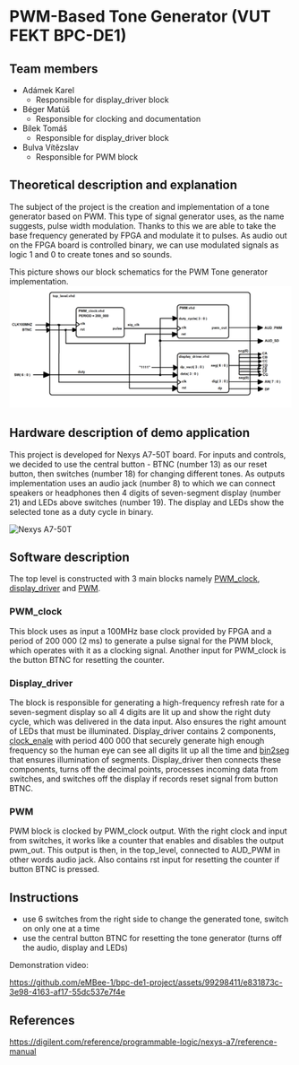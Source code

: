 # PWM-Based Tone Generator (VUT FEKT BPC-DE1)



## Team members
- Adámek Karel
  - Responsible for display_driver block
- Béger Matúš
  - Responsible for clocking and documentation
- Bílek Tomáš
  - Responsible for display_driver block
- Bulva Vítězslav
  - Responsible for PWM block

## Theoretical description and explanation
The subject of the project is the creation and implementation of a tone generator based on PWM. This type of signal generator uses, as the name suggests, pulse width modulation. Thanks to this we are able to take the base frequency generated by FPGA and modulate it to pulses. As audio out on the FPGA board is controlled binary, we can use modulated signals as logic 1 and 0 to create tones and so sounds.

This picture shows our block schematics for the PWM Tone generator implementation.
![navrh_pwm.png](/Assets/navrh_pwm.png)

## Hardware description of demo application
This project is developed for Nexys A7-50T board. For inputs and controls, we decided to use the central button - BTNC (number 13) as our reset button, then switches (number 18) for changing different tones. As outputs implementation uses an audio jack (number 8) to which we can connect speakers or headphones then 4 digits of seven-segment display (number 21) and LEDs above switches (number 19). The display and LEDs show the selected tone as a duty cycle in binary. 

![Nexys A7-50T](https://digilent.com/reference/_media/reference/programmable-logic/nexys-a7/nexys-a7-callout.png?cache=)

## Software description
The top level is constructed with 3 main blocks namely [PWM_clock](https://github.com/eMBee-1/bpc-de1-project/blob/main/PWM_ToneGenerator/Project.srcs/sources_1/new/PWM_clock.vhd), [display_driver](https://github.com/eMBee-1/bpc-de1-project/blob/main/PWM_ToneGenerator/Project.srcs/sources_1/new/display_driver.vhd) and [PWM](https://github.com/eMBee-1/bpc-de1-project/blob/main/PWM_ToneGenerator/Project.srcs/sources_1/new/PWM.vhd).

### PWM_clock
This block uses as input a 100MHz base clock provided by FPGA and a period of 200 000 (2 ms) to generate a pulse signal for the PWM block, which operates with it as a clocking signal. Another input for PWM_clock is the button BTNC for resetting the counter.

### Display_driver
The block is responsible for generating a high-frequency refresh rate for a seven-segment display so all 4 digits are lit up and show the right duty cycle, which was delivered in the data input. Also ensures the right amount of LEDs that must be illuminated. Display_driver contains 2 components, [clock_enale](https://github.com/eMBee-1/bpc-de1-project/blob/main/PWM_ToneGenerator/Project.srcs/sources_1/new/clock_enable.vhd) with period 400 000 that securely generate high enough frequency so the human eye can see all digits lit up all the time and [bin2seg](https://github.com/eMBee-1/bpc-de1-project/blob/main/PWM_ToneGenerator/Project.srcs/sources_1/new/bin2seg.vhd) that ensures illumination of segments. Display_driver then connects these components, turns off the decimal points, processes incoming data from switches, and switches off the display if records reset signal from button BTNC.

### PWM
PWM block is clocked by PWM_clock output. With the right clock and input from switches, it works like a counter that enables and disables the output pwm_out. This output is then, in the top_level, connected to AUD_PWM in other words audio jack. Also contains rst input for resetting the counter if button BTNC is pressed.

## Instructions
- use 6 switches from the right side to change the generated tone, switch on only one at a time
- use the central button BTNC for resetting the tone generator (turns off the audio, display and LEDs)

Demonstration video:

https://github.com/eMBee-1/bpc-de1-project/assets/99298411/e831873c-3e98-4163-af17-55dc537e7f4e

## References
https://digilent.com/reference/programmable-logic/nexys-a7/reference-manual
